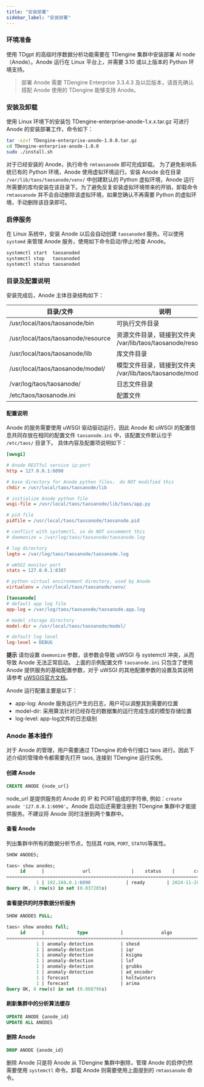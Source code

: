 ```yaml
---
title: "安装部署"
sidebar_label: "安装部署"
---
```


### 环境准备
使用 TDgpt 的高级时序数据分析功能需要在 TDengine 集群中安装部署 AI node（Anode）。Anode 运行在 Linux 平台上，并需要 3.10 或以上版本的 Python 环境支持。
> 部署 Anode 需要 TDengine Enterprise 3.3.4.3 及以后版本，请首先确认搭配 Anode 使用的 TDengine 能够支持 Anode。

### 安装及卸载
使用 Linux 环境下的安装包 TDengine-enterprise-anode-1.x.x.tar.gz 可进行 Anode 的安装部署工作，命令如下：

```bash
tar -xzvf TDengine-enterprise-anode-1.0.0.tar.gz
cd TDengine-enterprise-anode-1.0.0
sudo ./install.sh
```

对于已经安装的 Anode，执行命令 `rmtaosanode` 即可完成卸载。
为了避免影响系统已有的 Python 环境，Anode 使用虚拟环境运行。安装 Anode 会在目录 `/var/lib/taos/taosanode/venv/` 中创建默认的 Python 虚拟环境，Anode 运行所需要的库均安装在该目录下。为了避免反复安装虚拟环境带来的开销，卸载命令 `rmtaosanode` 并不会自动删除该虚拟环境，如果您确认不再需要 Python 的虚拟环境，手动删除该目录即可。

### 启停服务
在 Linux 系统中，安装 Anode 以后会自动创建 `taosanoded` 服务。可以使用 `systemd` 来管理 Anode 服务，使用如下命令启动/停止/检查 Anode。

```bash
systemctl start  taosanoded
systemctl stop   taosanoded
systemctl status taosanoded
```

### 目录及配置说明
安装完成后，Anode 主体目录结构如下：

|目录/文件|说明|
|---------------|------|
|/usr/local/taos/taosanode/bin|可执行文件目录|
|/usr/local/taos/taosanode/resource|资源文件目录，链接到文件夹 /var/lib/taos/taosanode/resource/|
|/usr/local/taos/taosanode/lib|库文件目录|
|/usr/local/taos/taosanode/model/|模型文件目录，链接到文件夹 /var/lib/taos/taosanode/model|
|/var/log/taos/taosanode/|日志文件目录|
|/etc/taos/taosanode.ini|配置文件|

#### 配置说明

Anode 的服务需要使用 uWSGI 驱动驱动运行，因此 Anode 和 uWSGI 的配置信息共同存放在相同的配置文件 `taosanode.ini` 中，该配置文件默认位于 `/etc/taos/` 目录下。
具体内容及配置项说明如下：

```ini
[uwsgi]

# Anode RESTful service ip:port
http = 127.0.0.1:6090

# base directory for Anode python files， do NOT modified this
chdir = /usr/local/taos/taosanode/lib

# initialize Anode python file
wsgi-file = /usr/local/taos/taosanode/lib/taos/app.py

# pid file
pidfile = /usr/local/taos/taosanode/taosanode.pid

# conflict with systemctl, so do NOT uncomment this
# daemonize = /var/log/taos/taosanode/taosanode.log

# log directory
logto = /var/log/taos/taosanode/taosanode.log

# wWSGI monitor port
stats = 127.0.0.1:8387

# python virtual environment directory, used by Anode
virtualenv = /usr/local/taos/taosanode/venv/

[taosanode]
# default app log file
app-log = /var/log/taos/taosanode/taosanode.app.log

# model storage directory
model-dir = /usr/local/taos/taosanode/model/

# default log level
log-level = DEBUG

```

**提示**
请勿设置 `daemonize` 参数，该参数会导致 uWSGI 与 systemctl 冲突，从而导致 Anode 无法正常启动。
上面的示例配置文件 `taosanode.ini` 只包含了使用 Anode 提供服务的基础配置参数，对于 uWSGI 的其他配置参数的设置及其说明请参考 [uWSGIS官方文档](https://uwsgi-docs-zh.readthedocs.io/zh-cn/latest/Options.html)。

Anode 运行配置主要是以下：
- app-log: Anode 服务运行产生的日志，用户可以调整其到需要的位置
- model-dir: 采用算法针对已经存在的数据集的运行完成生成的模型存储位置
- log-level: app-log文件的日志级别


### Anode 基本操作
对于 Anode 的管理，用户需要通过 TDengine 的命令行接口 taos 进行。因此下述介绍的管理命令都需要先打开 taos, 连接到 TDengine 运行实例。 
#### 创建 Anode
```sql 
CREATE ANODE {node_url}
```
node_url 是提供服务的 Anode 的 IP 和 PORT组成的字符串, 例如：`create anode '127.0.0.1:6090'`。Anode 启动后还需要注册到 TDengine 集群中才能提供服务。不建议将 Anode 同时注册到两个集群中。

#### 查看 Anode
列出集群中所有的数据分析节点，包括其 `FQDN`, `PORT`, `STATUS`等属性。
```sql
SHOW ANODES;

taos> show anodes;
     id      |              url               |    status    |       create_time       |       update_time       |
==================================================================================================================
           1 | 192.168.0.1:6090             | ready        | 2024-11-28 18:44:27.089 | 2024-11-28 18:44:27.089 |
Query OK, 1 row(s) in set (0.037205s)

```

#### 查看提供的时序数据分析服务

```SQL
SHOW ANODES FULL;

taos> show anodes full;
     id      |            type            |              algo              |
============================================================================
           1 | anomaly-detection          | shesd                          |
           1 | anomaly-detection          | iqr                            |
           1 | anomaly-detection          | ksigma                         |
           1 | anomaly-detection          | lof                            |
           1 | anomaly-detection          | grubbs                         |
           1 | anomaly-detection          | ad_encoder                     |
           1 | forecast                   | holtwinters                    |
           1 | forecast                   | arima                          |
Query OK, 8 row(s) in set (0.008796s)

```

#### 刷新集群中的分析算法缓存
```SQL
UPDATE ANODE {anode_id}
UPDATE ALL ANODES
```

#### 删除 Anode
```sql
DROP ANODE {anode_id}
```
删除 Anode 只是将 Anode 从 TDengine 集群中删除，管理 Anode 的启停仍然需要使用 `systemctl` 命令。卸载 Anode 则需要使用上面提到的 `rmtaosanode` 命令。
